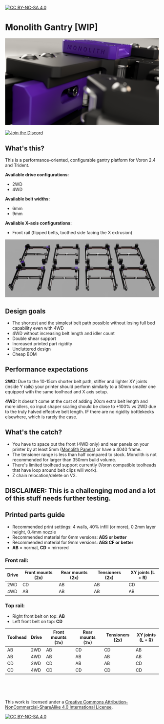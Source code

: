 [![CC BY-NC-SA 4.0][cc-by-nc-sa-shield]][cc-by-nc-sa]

# Monolith Gantry [WIP]

![1](Images/tensioner.png)

[![Join the Discord](https://discord.com/api/guilds/1227971059764953230/widget.png?style=banner3)](https://discord.gg/JanBKxAzDz)

## What's this?
This is a performance-oriented, configurable gantry platform for Voron 2.4 and Trident.

**Available drive configurations:**
- 2WD
- 4WD

**Available belt widths:**
- 6mm
- 9mm

**Available X-axis configurations:**
- Front rail (flipped belts, toothed side facing the X extrusion)

![2](Images/Monolith.png)

## Design goals
- The shortest and the simplest belt path possible without losing full bed capability even with 4WD
- 4WD without increasing belt length and idler count
- Double shear support
- Increased printed part rigidity
- Uncluttered design
- Cheap BOM

## Performance expectations
**2WD:** Due to the 10-15cm shorter belt path, stiffer and lighter XY joints (inside Y rails) your printer should perform similarly to a 50mm smaller one equipped with the same toolhead and X axis setup.

**4WD:** It doesn't come at the cost of adding 20cm extra belt length and more idlers, so input shaper scaling should be close to +100% vs 2WD due to the truly halved effective belt length. IF there are no rigidity bottlekecks elsewhere, which is rarely the case.

## What's the catch?
- You have to space out the front (4WD only) and rear panels on your printer by at least 5mm ([Monolith Panels](https://github.com/CloakedWayne/Monolith_Panels)) or have a 4040 frame.
- The tensioner range is less than half compared to stock. Monolith is not recommended for larger than 350mm build volume.
- There's limited toolhead support currently (Voron compatible toolheads that have loop around belt clips will work).
- Z chain relocation/delete on V2.

## DISCLAIMER: This is a challenging mod and a lot of this stuff needs further testing.

## Printed parts guide
- Recommended print settings: 4 walls, 40% infill (or more), 0.2mm layer height, 0.4mm nozzle
- Recommended material for 6mm versions: **ABS or better**
- Recommended material for 9mm versions: **ABS CF or better**
- **AB** = normal, **CD** = mirrored

### Front rail:
|Drive|Front mounts (2x)|Rear mounts (2x)|Tensioners (2x)|XY joints (L + R)|
|---|---|---|---|---|
|2WD|CD|AB|AB|CD|
|4WD|AB|AB|AB|AB|

### Top rail:
- Right front belt on top: **AB**
- Left front belt on top: **CD**

|Toolhead|Drive|Front mounts (2x)|Rear mounts (2x)|Tensioners (2x)|XY joints (L + R)|
|---|---|---|---|---|---|
|AB|2WD|AB|CD|CD|AB|
|AB|4WD|AB|AB|AB|AB|
|CD|2WD|CD|AB|AB|CD|
|CD|4WD|CD|CD|CD|CD|

<br/><br/><br/><br/>
This work is licensed under a
[Creative Commons Attribution-NonCommercial-ShareAlike 4.0 International License][cc-by-nc-sa].

[![CC BY-NC-SA 4.0][cc-by-nc-sa-image]][cc-by-nc-sa]

[cc-by-nc-sa]: http://creativecommons.org/licenses/by-nc-sa/4.0/
[cc-by-nc-sa-image]: https://licensebuttons.net/l/by-nc-sa/4.0/88x31.png
[cc-by-nc-sa-shield]: https://img.shields.io/badge/License-CC%20BY--NC--SA%204.0-lightgrey.svg
